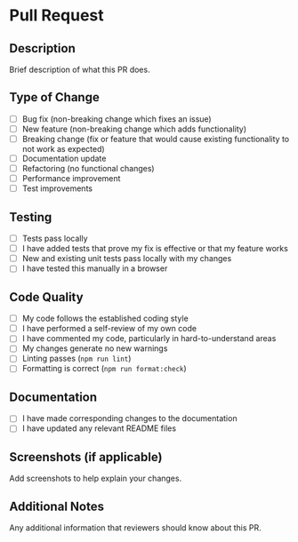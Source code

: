 # Pull Request

## Description

Brief description of what this PR does.

## Type of Change

- [ ] Bug fix (non-breaking change which fixes an issue)
- [ ] New feature (non-breaking change which adds functionality)
- [ ] Breaking change (fix or feature that would cause existing functionality to not work as expected)
- [ ] Documentation update
- [ ] Refactoring (no functional changes)
- [ ] Performance improvement
- [ ] Test improvements

## Testing

- [ ] Tests pass locally
- [ ] I have added tests that prove my fix is effective or that my feature works
- [ ] New and existing unit tests pass locally with my changes
- [ ] I have tested this manually in a browser

## Code Quality

- [ ] My code follows the established coding style
- [ ] I have performed a self-review of my own code
- [ ] I have commented my code, particularly in hard-to-understand areas
- [ ] My changes generate no new warnings
- [ ] Linting passes (`npm run lint`)
- [ ] Formatting is correct (`npm run format:check`)

## Documentation

- [ ] I have made corresponding changes to the documentation
- [ ] I have updated any relevant README files

## Screenshots (if applicable)

Add screenshots to help explain your changes.

## Additional Notes

Any additional information that reviewers should know about this PR.
